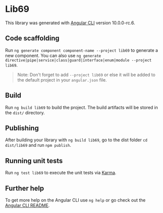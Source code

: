 # Lib69

This library was generated with [Angular CLI](https://github.com/angular/angular-cli) version 10.0.0-rc.6.

## Code scaffolding

Run `ng generate component component-name --project lib69` to generate a new component. You can also use `ng generate directive|pipe|service|class|guard|interface|enum|module --project lib69`.
> Note: Don't forget to add `--project lib69` or else it will be added to the default project in your `angular.json` file. 

## Build

Run `ng build lib69` to build the project. The build artifacts will be stored in the `dist/` directory.

## Publishing

After building your library with `ng build lib69`, go to the dist folder `cd dist/lib69` and run `npm publish`.

## Running unit tests

Run `ng test lib69` to execute the unit tests via [Karma](https://karma-runner.github.io).

## Further help

To get more help on the Angular CLI use `ng help` or go check out the [Angular CLI README](https://github.com/angular/angular-cli/blob/master/README.md).
